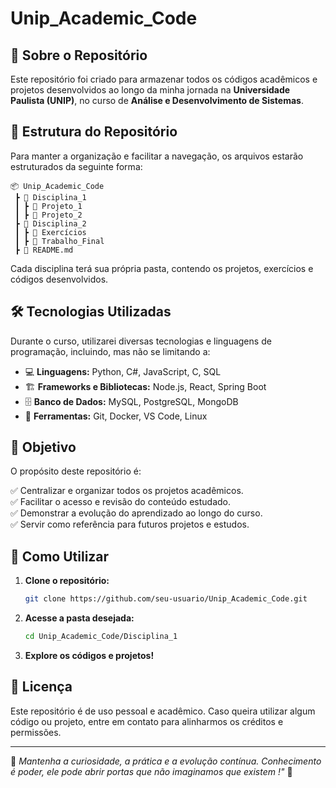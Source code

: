 # Unip_Academic_Code

## 📌 Sobre o Repositório

Este repositório foi criado para armazenar todos os códigos acadêmicos e projetos desenvolvidos ao longo da minha jornada na **Universidade Paulista (UNIP)**, no curso de **Análise e Desenvolvimento de Sistemas**.

## 📂 Estrutura do Repositório

Para manter a organização e facilitar a navegação, os arquivos estarão estruturados da seguinte forma:

```
📦 Unip_Academic_Code
 ┣ 📂 Disciplina_1
 ┃ ┣ 📜 Projeto_1
 ┃ ┣ 📜 Projeto_2
 ┣ 📂 Disciplina_2
 ┃ ┣ 📜 Exercícios
 ┃ ┣ 📜 Trabalho_Final
 ┣ 📜 README.md
```

Cada disciplina terá sua própria pasta, contendo os projetos, exercícios e códigos desenvolvidos.

## 🛠 Tecnologias Utilizadas

Durante o curso, utilizarei diversas tecnologias e linguagens de programação, incluindo, mas não se limitando a:

- 💻 **Linguagens:** Python, C#, JavaScript, C, SQL
- 🏗 **Frameworks e Bibliotecas:** Node.js, React, Spring Boot
- 🗄 **Banco de Dados:** MySQL, PostgreSQL, MongoDB
- 🔧 **Ferramentas:** Git, Docker, VS Code, Linux

## 🎯 Objetivo

O propósito deste repositório é:

✅ Centralizar e organizar todos os projetos acadêmicos.  
✅ Facilitar o acesso e revisão do conteúdo estudado.  
✅ Demonstrar a evolução do aprendizado ao longo do curso.  
✅ Servir como referência para futuros projetos e estudos.  

## 📌 Como Utilizar

1. **Clone o repositório:**
   ```bash
   git clone https://github.com/seu-usuario/Unip_Academic_Code.git
   ```
2. **Acesse a pasta desejada:**
   ```bash
   cd Unip_Academic_Code/Disciplina_1
   ```
3. **Explore os códigos e projetos!**

## 📄 Licença

Este repositório é de uso pessoal e acadêmico. Caso queira utilizar algum código ou projeto, entre em contato para alinharmos os créditos e permissões. 

---
📌 *Mantenha a curiosidade, a prática e a evolução contínua. Conhecimento é poder, ele pode abrir portas que não imaginamos que existem !"* 🚀

